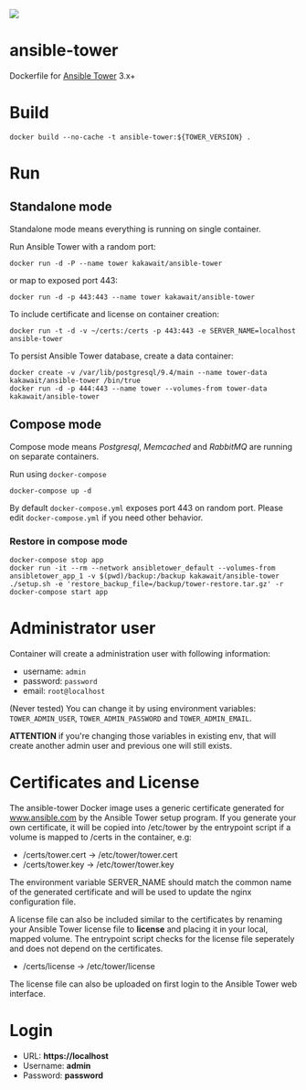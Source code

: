 [![](https://images.microbadger.com/badges/image/kakawait/ansible-tower.svg)](https://microbadger.com/images/kakawait/ansible-tower "Get your own image badge on microbadger.com")

# ansible-tower

Dockerfile for [Ansible Tower](https://www.ansible.com/tower) 3.x+

# Build

```
docker build --no-cache -t ansible-tower:${TOWER_VERSION} .
```

# Run 

## Standalone mode

Standalone mode means everything is running on single container.

Run Ansible Tower with a random port:

```
docker run -d -P --name tower kakawait/ansible-tower
```

or map to exposed port 443:

```
docker run -d -p 443:443 --name tower kakawait/ansible-tower
```

To include certificate and license on container creation:

```
docker run -t -d -v ~/certs:/certs -p 443:443 -e SERVER_NAME=localhost  ansible-tower
```

To persist Ansible Tower database, create a data container:

```
docker create -v /var/lib/postgresql/9.4/main --name tower-data kakawait/ansible-tower /bin/true
docker run -d -p 444:443 --name tower --volumes-from tower-data kakawait/ansible-tower
```

## Compose mode

Compose mode means _Postgresql_, _Memcached_ and _RabbitMQ_ are running on separate containers.

Run using `docker-compose`

```
docker-compose up -d
```

By default `docker-compose.yml` exposes port 443 on random port. Please edit `docker-compose.yml` if you need other behavior.

### Restore in compose mode

```
docker-compose stop app
docker run -it --rm --network ansibletower_default --volumes-from ansibletower_app_1 -v $(pwd)/backup:/backup kakawait/ansible-tower ./setup.sh -e 'restore_backup_file=/backup/tower-restore.tar.gz' -r
docker-compose start app
```

# Administrator user

Container will create a administration user with following information:

- username: `admin`
- password: `password`
- email: `root@localhost`

(Never tested) You can change it by using environment variables: `TOWER_ADMIN_USER`, `TOWER_ADMIN_PASSWORD` and `TOWER_ADMIN_EMAIL`.

**ATTENTION** if you're changing those variables in existing env, that will create another admin user and previous one will still exists.

# Certificates and License

The ansible-tower Docker image uses a generic certificate generated for www.ansible.com by the Ansible Tower setup
program. If you generate your own certificate, it will be copied into /etc/tower by the entrypoint script if a volume
is mapped to /certs in the container, e.g:

* /certs/tower.cert -> /etc/tower/tower.cert
* /certs/tower.key  -> /etc/tower/tower.key

The environment variable SERVER_NAME should match the common name of the generated certificate and will be used to update
the nginx configuration file.

A license file can also be included similar to the certificates by renaming your Ansible Tower license file to **license** and
placing it in your local, mapped volume. The entrypoint script checks for the license file seperately and does not depend
on the certificates.

* /certs/license -> /etc/tower/license

The license file can also be uploaded on first login to the Ansible Tower web interface.

# Login

* URL: **https://localhost**
* Username: **admin**
* Password: **password**
